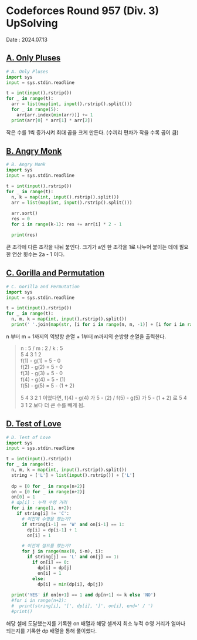 # Codeforces Round 957 (Div. 3) UpSolving
Date : 2024.07.13

## [A. Only Pluses](https://codeforces.com/contest/1992/problem/A)
```py
# A. Only Pluses
import sys
input = sys.stdin.readline

t = int(input().rstrip())
for _ in range(t):
  arr = list(map(int, input().rstrip().split()))
  for _ in range(5):
    arr[arr.index(min(arr))] += 1
  print(arr[0] * arr[1] * arr[2])
```
작은 수를 1씩 증가시켜 최대 곱을 크게 만든다. (수끼리 편차가 작을 수록 곱이 큼)

## [B. Angry Monk](https://codeforces.com/contest/1992/problem/B)
```py
# B. Angry Monk
import sys
input = sys.stdin.readline

t = int(input().rstrip())
for _ in range(t):
  n, k = map(int, input().rstrip().split())
  arr = list(map(int, input().rstrip().split()))
  
  arr.sort()
  res = 0
  for i in range(k-1): res += arr[i] * 2 - 1

  print(res)
```

큰 조각에 다른 조각을 나눠 붙인다. 크기가 a인 한 조각을 1로 나누어 붙이는 데에 필요한 연산 횟수는 2a - 1 이다.

## [C. Gorilla and Permutation](https://codeforces.com/contest/1992/problem/C)
```py
# C. Gorilla and Permutation
import sys
input = sys.stdin.readline

t = int(input().rstrip())
for _ in range(t):
  n, m, k = map(int, input().rstrip().split())
  print(' '.join(map(str, [i for i in range(n, m, -1)] + [i for i in range(1, m+1)])))
```

n 부터 m + 1까지의 역방향 순열 + 1부터 m까지의 순방향 순열을 출력한다.
> n : 5 / m : 2 / k : 5  
> 5 4 3 1 2  
> f(1) - g(1) = 5 - 0  
> f(2) - g(2) = 5 - 0  
> f(3) - g(3) = 5 - 0  
> f(4) - g(4) = 5 - (1)  
> f(5) - g(5) = 5 - (1 + 2)
>   
> 5 4 3 2 1 이였다면, f(4) - g(4) 가 5 - (2) / f(5) - g(5) 가 5 - (1 + 2) 로 5 4 3 1 2 보다 더 큰 수를 빼게 됨.

## [D. Test of Love](https://codeforces.com/contest/1992/problem/D)
```py
# D. Test of Love
import sys
input = sys.stdin.readline

t = int(input().rstrip())
for _ in range(t):
  n, m, k = map(int, input().rstrip().split())
  string = ['L'] + list(input().rstrip()) + ['L']
  
  dp = [0 for _ in range(n+2)]
  on = [0 for _ in range(n+2)]
  on[0] = 1
  # dp[i] : 누적 수영 거리
  for i in range(1, n+2):
    if string[i] != 'C':
      # 이전에 수영을 했는가?
      if string[i-1] == 'W' and on[i-1] == 1:
        dp[i] = dp[i-1] + 1
        on[i] = 1

      # 이전에 점프를 했는가?
      for j in range(max(0, i-m), i):
        if string[j] == 'L' and on[j] == 1:
          if on[i] == 0:
            dp[i] = dp[j]
            on[i] = 1
          else:
            dp[i] = min(dp[i], dp[j])
      
  print('YES' if on[n+1] == 1 and dp[n+1] <= k else 'NO')   
  #for i in range(n+2):
  #  print(string[i], '[', dp[i], ']', on[i], end=' / ')
  #print()
```

해당 셀에 도달했는지를 기록한 on 배열과 해당 셀까지 최소 누적 수영 거리가 얼마나 되는지를 기록한 dp 배열을 통해 풀이했다.


